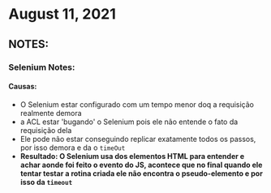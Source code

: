 # August 11, 2021

## NOTES:


### Selenium Notes:

#### Causas:
- O Selenium estar configurado com um tempo menor doq a requisição realmente demora
- a ACL estar 'bugando' o Selenium pois ele não entende o fato da requisição dela
- Ele pode não estar conseguindo replicar exatamente todos os passos, por isso demora e da o `timeOut` 
- **Resultado: O Selenium usa dos elementos HTML para entender e achar aonde foi feito o evento do JS, acontece que no final quando ele tentar testar a rotina criada ele não encontra o pseudo-elemento e por isso da `timeout`** 